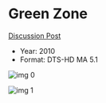 # Green Zone

[Discussion Post](https://www.avsforum.com/threads/bass-eq-for-filtered-movies.2995212/post-58451394)

* Year: 2010
* Format: DTS-HD MA 5.1

![img 0](https://i.imgur.com/R9TPkh8.jpg)

![img 1](https://i.imgur.com/ViS40Aj.png)

